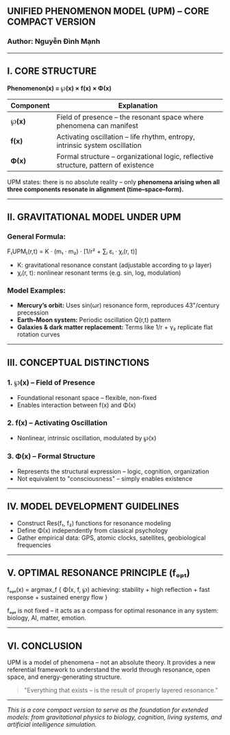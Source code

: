 ## UNIFIED PHENOMENON MODEL (UPM) – CORE COMPACT VERSION

### Author: Nguyễn Đình Mạnh

---

## I. CORE STRUCTURE

**Phenomenon(x) = ℘(x) × f(x) × Φ(x)**

| Component | Explanation                                                                         |
| --------- | ----------------------------------------------------------------------------------- |
| **℘(x)**  | Field of presence – the resonant space where phenomena can manifest                 |
| **f(x)**  | Activating oscillation – life rhythm, entropy, intrinsic system oscillation         |
| **Φ(x)**  | Formal structure – organizational logic, reflective structure, pattern of existence |

UPM states: there is no absolute reality – only **phenomena arising when all three components resonate in alignment (time–space–form).**

---

## II. GRAVITATIONAL MODEL UNDER UPM

### General Formula:

F₍UPM₎(r,t) = K · (m₁ · m₂) · \[1/r² + ∑ᵢ εᵢ · χᵢ(r, t)]

* K: gravitational resonance constant (adjustable according to ℘ layer)
* χᵢ(r, t): nonlinear resonant terms (e.g. sin, log, modulation)

### Model Examples:

* **Mercury’s orbit:** Uses sin(ωr) resonance form, reproduces 43"/century precession
* **Earth–Moon system:** Periodic oscillation Q(r,t) pattern
* **Galaxies & dark matter replacement:** Terms like 1/r + γ₂ replicate flat rotation curves

---

## III. CONCEPTUAL DISTINCTIONS

### 1. ℘(x) – Field of Presence

* Foundational resonant space – flexible, non-fixed
* Enables interaction between f(x) and Φ(x)

### 2. f(x) – Activating Oscillation

* Nonlinear, intrinsic oscillation, modulated by ℘(x)

### 3. Φ(x) – Formal Structure

* Represents the structural expression – logic, cognition, organization
* Not equivalent to "consciousness" – simply enables existence

---

## IV. MODEL DEVELOPMENT GUIDELINES

* Construct Res(f₁, f₂) functions for resonance modeling
* Define Φ(x) independently from classical psychology
* Gather empirical data: GPS, atomic clocks, satellites, geobiological frequencies

---

## V. OPTIMAL RESONANCE PRINCIPLE (fₒₚₜ)

fₒₚₜ(x) = argmax\_f { Φ(x, f, ℘) achieving: stability + high reflection + fast response + sustained energy flow }

fₒₚₜ is not fixed – it acts as a compass for optimal resonance in any system: biology, AI, matter, emotion.

---

## VI. CONCLUSION

UPM is a model of phenomena – not an absolute theory. It provides a new referential framework to understand the world through resonance, open space, and energy-generating structure.

> "Everything that exists – is the result of properly layered resonance."

---

*This is a core compact version to serve as the foundation for extended models: from gravitational physics to biology, cognition, living systems, and artificial intelligence simulation.*

